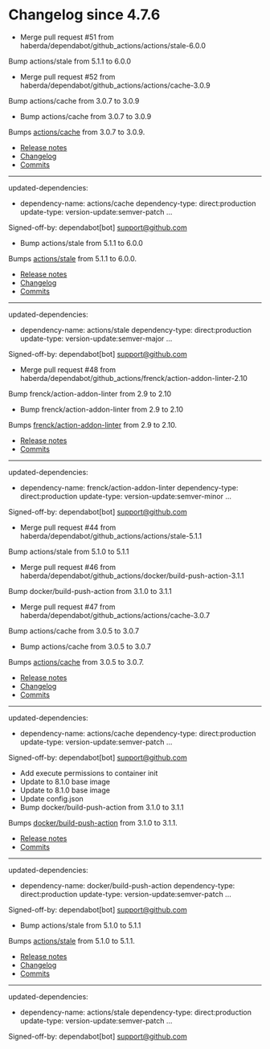 # Changelog since 4.7.6
- Merge pull request #51 from haberda/dependabot/github_actions/actions/stale-6.0.0

Bump actions/stale from 5.1.1 to 6.0.0 
- Merge pull request #52 from haberda/dependabot/github_actions/actions/cache-3.0.9

Bump actions/cache from 3.0.7 to 3.0.9 
- Bump actions/cache from 3.0.7 to 3.0.9

Bumps [actions/cache](https://github.com/actions/cache) from 3.0.7 to 3.0.9.
- [Release notes](https://github.com/actions/cache/releases)
- [Changelog](https://github.com/actions/cache/blob/main/RELEASES.md)
- [Commits](https://github.com/actions/cache/compare/v3.0.7...v3.0.9)

---
updated-dependencies:
- dependency-name: actions/cache
  dependency-type: direct:production
  update-type: version-update:semver-patch
...

Signed-off-by: dependabot[bot] <support@github.com> 
- Bump actions/stale from 5.1.1 to 6.0.0

Bumps [actions/stale](https://github.com/actions/stale) from 5.1.1 to 6.0.0.
- [Release notes](https://github.com/actions/stale/releases)
- [Changelog](https://github.com/actions/stale/blob/main/CHANGELOG.md)
- [Commits](https://github.com/actions/stale/compare/v5.1.1...v6.0.0)

---
updated-dependencies:
- dependency-name: actions/stale
  dependency-type: direct:production
  update-type: version-update:semver-major
...

Signed-off-by: dependabot[bot] <support@github.com> 
- Merge pull request #48 from haberda/dependabot/github_actions/frenck/action-addon-linter-2.10

Bump frenck/action-addon-linter from 2.9 to 2.10 
- Bump frenck/action-addon-linter from 2.9 to 2.10

Bumps [frenck/action-addon-linter](https://github.com/frenck/action-addon-linter) from 2.9 to 2.10.
- [Release notes](https://github.com/frenck/action-addon-linter/releases)
- [Commits](https://github.com/frenck/action-addon-linter/compare/v2.9...v2.10)

---
updated-dependencies:
- dependency-name: frenck/action-addon-linter
  dependency-type: direct:production
  update-type: version-update:semver-minor
...

Signed-off-by: dependabot[bot] <support@github.com> 
- Merge pull request #44 from haberda/dependabot/github_actions/actions/stale-5.1.1

Bump actions/stale from 5.1.0 to 5.1.1 
- Merge pull request #46 from haberda/dependabot/github_actions/docker/build-push-action-3.1.1

Bump docker/build-push-action from 3.1.0 to 3.1.1 
- Merge pull request #47 from haberda/dependabot/github_actions/actions/cache-3.0.7

Bump actions/cache from 3.0.5 to 3.0.7 
- Bump actions/cache from 3.0.5 to 3.0.7

Bumps [actions/cache](https://github.com/actions/cache) from 3.0.5 to 3.0.7.
- [Release notes](https://github.com/actions/cache/releases)
- [Changelog](https://github.com/actions/cache/blob/main/RELEASES.md)
- [Commits](https://github.com/actions/cache/compare/v3.0.5...v3.0.7)

---
updated-dependencies:
- dependency-name: actions/cache
  dependency-type: direct:production
  update-type: version-update:semver-patch
...

Signed-off-by: dependabot[bot] <support@github.com> 
- Add execute permissions to container init 
- Update to 8.1.0 base image 
- Update to 8.1.0 base image 
- Update config.json 
- Bump docker/build-push-action from 3.1.0 to 3.1.1

Bumps [docker/build-push-action](https://github.com/docker/build-push-action) from 3.1.0 to 3.1.1.
- [Release notes](https://github.com/docker/build-push-action/releases)
- [Commits](https://github.com/docker/build-push-action/compare/v3.1.0...v3.1.1)

---
updated-dependencies:
- dependency-name: docker/build-push-action
  dependency-type: direct:production
  update-type: version-update:semver-patch
...

Signed-off-by: dependabot[bot] <support@github.com> 
- Bump actions/stale from 5.1.0 to 5.1.1

Bumps [actions/stale](https://github.com/actions/stale) from 5.1.0 to 5.1.1.
- [Release notes](https://github.com/actions/stale/releases)
- [Changelog](https://github.com/actions/stale/blob/v5.1.1/CHANGELOG.md)
- [Commits](https://github.com/actions/stale/compare/v5.1.0...v5.1.1)

---
updated-dependencies:
- dependency-name: actions/stale
  dependency-type: direct:production
  update-type: version-update:semver-patch
...

Signed-off-by: dependabot[bot] <support@github.com> 
